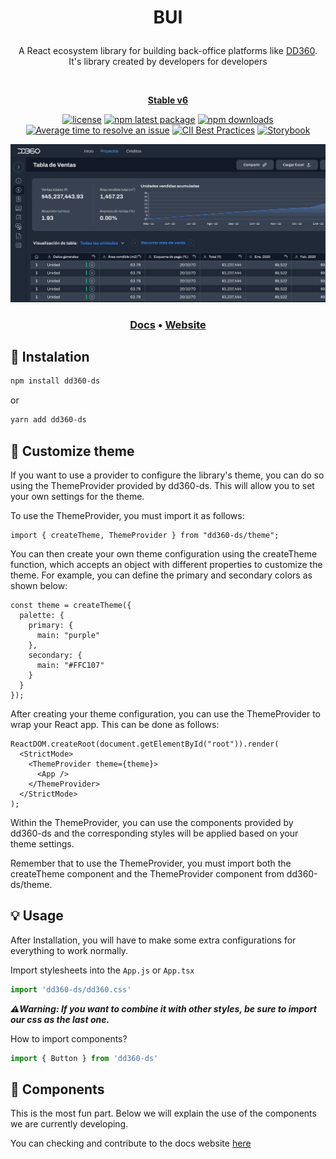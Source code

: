 
<div align="center">
<h1>

**BUI**
</h1>

A React ecosystem library for building back-office platforms like [DD360](https://dd360.mx/). <br/>
It's library created by developers for developers 

<br/>

**[Stable v6](https://bui.dd360.mx/)**

[![license](https://img.shields.io/badge/license-MIT-blue.svg)](https://github.com/dd3tech/bui)
[![npm latest package](https://img.shields.io/npm/v/dd360-ds/latest.svg)](https://www.npmjs.com/package/dd360-ds)
[![npm downloads](https://img.shields.io/npm/dm/dd360-ds)](https://www.npmjs.com/package/dd360-ds)
[![Average time to resolve an issue](https://isitmaintained.com/badge/resolution/dd3tech/bui.svg)](https://isitmaintained.com/project/dd3tech/bui 'Average time to resolve an issue')
[![CII Best Practices](https://bestpractices.coreinfrastructure.org/projects/7584/badge)](https://bestpractices.coreinfrastructure.org/projects/7584)
[![Storybook](https://raw.githubusercontent.com/storybooks/brand/master/badge/badge-storybook.svg)](https://main--62ffec7466615c40c8dbe435.chromatic.com)


<p>
  <a href="https://bui.dd360.mx/" rel="noopener" target="_blank"><img src="./assets/dashboard-bui.png" alt="BUI dashboard example"></a>
</p>

<h3>
  <a href="https://bui.dd360.mx/docs/get-started/getting-started">Docs</a> &bull;
  <a href="https://bui.dd360.mx">Website</a>
</h3>

</div>

## 📲 Instalation

```bash
npm install dd360-ds
```

or

```bash
yarn add dd360-ds
```

## 💅 Customize theme

If you want to use a provider to configure the library's theme, you can do so using the ThemeProvider provided by dd360-ds. This will allow you to set your own settings for the theme.

To use the ThemeProvider, you must import it as follows:

```tsx
import { createTheme, ThemeProvider } from "dd360-ds/theme";
```

You can then create your own theme configuration using the createTheme function, which accepts an object with different properties to customize the theme. For example, you can define the primary and secondary colors as shown below:

```tsx
const theme = createTheme({
  palette: {
    primary: {
      main: "purple"
    },
    secondary: {
      main: "#FFC107"
    }
  }
});
```

After creating your theme configuration, you can use the ThemeProvider to wrap your React app. This can be done as follows:

```tsx
ReactDOM.createRoot(document.getElementById("root")).render(
  <StrictMode>
    <ThemeProvider theme={theme}>
      <App />
    </ThemeProvider>
  </StrictMode>
);
```

Within the ThemeProvider, you can use the components provided by dd360-ds and the corresponding styles will be applied based on your theme settings.

Remember that to use the ThemeProvider, you must import both the createTheme component and the ThemeProvider component from dd360-ds/theme.

## 💡 Usage

After Installation, you will have to make some extra configurations for everything to work normally.

Import stylesheets into the `App.js` or `App.tsx`

```js
import 'dd360-ds/dd360.css'
```

***⚠️Warning: If you want to combine it with other styles, be sure to import our css as the last one.***


How to import components?

```jsx
import { Button } from 'dd360-ds'
```

## 🔫 Components

This is the most fun part. Below we will explain the use of the components we are currently developing.

You can checking and contribute to the docs website [here](https://github.com/dd3tech/bui-docs)

